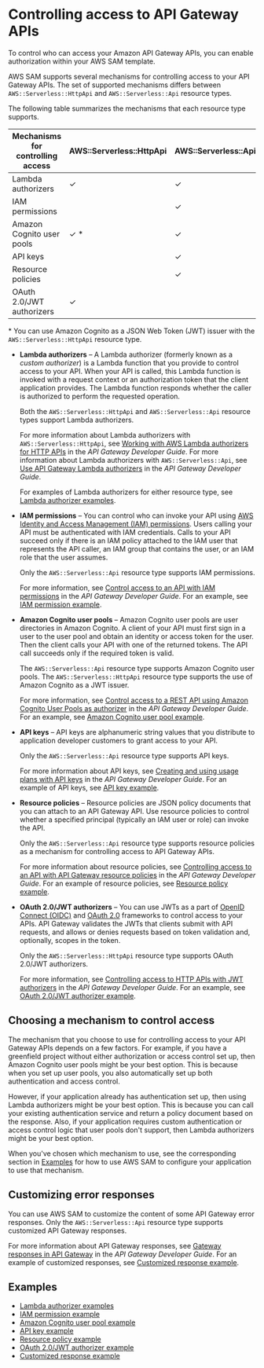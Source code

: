 # Controlling access to API Gateway APIs<a name="serverless-controlling-access-to-apis"></a>

To control who can access your Amazon API Gateway APIs, you can enable authorization within your AWS SAM template\.

AWS SAM supports several mechanisms for controlling access to your API Gateway APIs\. The set of supported mechanisms differs between `AWS::Serverless::HttpApi` and `AWS::Serverless::Api` resource types\.

The following table summarizes the mechanisms that each resource type supports\.


| Mechanisms for controlling access | AWS::Serverless::HttpApi | AWS::Serverless::Api | 
| --- | --- | --- | 
| Lambda authorizers | ✓ | ✓ | 
| IAM permissions |  | ✓ | 
| Amazon Cognito user pools | ✓ \* | ✓ | 
| API keys |  | ✓ | 
| Resource policies |  | ✓ | 
| OAuth 2\.0/JWT authorizers | ✓ |  | 

\* You can use Amazon Cognito as a JSON Web Token \(JWT\) issuer with the `AWS::Serverless::HttpApi` resource type\.
+ **Lambda authorizers** – A Lambda authorizer \(formerly known as a *custom authorizer*\) is a Lambda function that you provide to control access to your API\. When your API is called, this Lambda function is invoked with a request context or an authorization token that the client application provides\. The Lambda function responds whether the caller is authorized to perform the requested operation\.

  Both the `AWS::Serverless::HttpApi` and `AWS::Serverless::Api` resource types support Lambda authorizers\.

  For more information about Lambda authorizers with `AWS::Serverless::HttpApi`, see [Working with AWS Lambda authorizers for HTTP APIs](https://docs.aws.amazon.com/apigateway/latest/developerguide/http-api-lambda-authorizer.html) in the *API Gateway Developer Guide*\. For more information about Lambda authorizers with `AWS::Serverless::Api`, see [Use API Gateway Lambda authorizers](https://docs.aws.amazon.com/apigateway/latest/developerguide/apigateway-use-lambda-authorizer.html) in the *API Gateway Developer Guide*\.

  For examples of Lambda authorizers for either resource type, see [Lambda authorizer examples](serverless-controlling-access-to-apis-lambda-authorizer.md)\.
+ **IAM permissions** – You can control who can invoke your API using [AWS Identity and Access Management \(IAM\) permissions](https://docs.aws.amazon.com/IAM/latest/UserGuide/access_controlling.html)\. Users calling your API must be authenticated with IAM credentials\. Calls to your API succeed only if there is an IAM policy attached to the IAM user that represents the API caller, an IAM group that contains the user, or an IAM role that the user assumes\.

  Only the `AWS::Serverless::Api` resource type supports IAM permissions\.

  For more information, see [Control access to an API with IAM permissions](https://docs.aws.amazon.com/apigateway/latest/developerguide/permissions.html) in the *API Gateway Developer Guide*\. For an example, see [IAM permission example](serverless-controlling-access-to-apis-permissions.md)\.
+ **Amazon Cognito user pools** – Amazon Cognito user pools are user directories in Amazon Cognito\. A client of your API must first sign in a user to the user pool and obtain an identity or access token for the user\. Then the client calls your API with one of the returned tokens\. The API call succeeds only if the required token is valid\.

  The `AWS::Serverless::Api` resource type supports Amazon Cognito user pools\. The `AWS::Serverless::HttpApi` resource type supports the use of Amazon Cognito as a JWT issuer\.

  For more information, see [Control access to a REST API using Amazon Cognito User Pools as authorizer](https://docs.aws.amazon.com/apigateway/latest/developerguide/apigateway-integrate-with-cognito.html) in the *API Gateway Developer Guide*\. For an example, see [Amazon Cognito user pool example](serverless-controlling-access-to-apis-cognito-user-pool.md)\.
+ **API keys** – API keys are alphanumeric string values that you distribute to application developer customers to grant access to your API\.

  Only the `AWS::Serverless::Api` resource type supports API keys\.

  For more information about API keys, see [Creating and using usage plans with API keys](https://docs.aws.amazon.com/apigateway/latest/developerguide/api-gateway-api-usage-plans.html) in the *API Gateway Developer Guide*\. For an example of API keys, see [API key example](serverless-controlling-access-to-apis-keys.md)\.
+ **Resource policies** – Resource policies are JSON policy documents that you can attach to an API Gateway API\. Use resource policies to control whether a specified principal \(typically an IAM user or role\) can invoke the API\.

  Only the `AWS::Serverless::Api` resource type supports resource policies as a mechanism for controlling access to API Gateway APIs\.

  For more information about resource policies, see [Controlling access to an API with API Gateway resource policies](https://docs.aws.amazon.com/apigateway/latest/developerguide/apigateway-resource-policies.html) in the *API Gateway Developer Guide*\. For an example of resource policies, see [Resource policy example](serverless-controlling-access-to-apis-resource-policies.md)\.
+ **OAuth 2\.0/JWT authorizers** – You can use JWTs as a part of [OpenID Connect \(OIDC\)](https://openid.net/specs/openid-connect-core-1_0.html) and [OAuth 2\.0](https://oauth.net/2/) frameworks to control access to your APIs\. API Gateway validates the JWTs that clients submit with API requests, and allows or denies requests based on token validation and, optionally, scopes in the token\.

  Only the `AWS::Serverless::HttpApi` resource type supports OAuth 2\.0/JWT authorizers\.

  For more information, see [Controlling access to HTTP APIs with JWT authorizers](https://docs.aws.amazon.com/apigateway/latest/developerguide/http-api-jwt-authorizer.html) in the *API Gateway Developer Guide*\. For an example, see [OAuth 2\.0/JWT authorizer example](serverless-controlling-access-to-apis-oauth2-authorizer.md)\.

## Choosing a mechanism to control access<a name="serverless-controlling-access-to-apis-choices"></a>

The mechanism that you choose to use for controlling access to your API Gateway APIs depends on a few factors\. For example, if you have a greenfield project without either authorization or access control set up, then Amazon Cognito user pools might be your best option\. This is because when you set up user pools, you also automatically set up both authentication and access control\.

However, if your application already has authentication set up, then using Lambda authorizers might be your best option\. This is because you can call your existing authentication service and return a policy document based on the response\. Also, if your application requires custom authentication or access control logic that user pools don't support, then Lambda authorizers might be your best option\.

When you've chosen which mechanism to use, see the corresponding section in [Examples](#serverless-controlling-access-to-apis-examples) for how to use AWS SAM to configure your application to use that mechanism\.

## Customizing error responses<a name="serverless-controlling-access-to-apis-responses"></a>

You can use AWS SAM to customize the content of some API Gateway error responses\. Only the `AWS::Serverless::Api` resource type supports customized API Gateway responses\.

For more information about API Gateway responses, see [Gateway responses in API Gateway](https://docs.aws.amazon.com/apigateway/latest/developerguide/api-gateway-gatewayResponse-definition.html) in the *API Gateway Developer Guide*\. For an example of customized responses, see [Customized response example](serverless-controlling-access-to-apis-customize-response.md)\.

## Examples<a name="serverless-controlling-access-to-apis-examples"></a>
+ [Lambda authorizer examples](serverless-controlling-access-to-apis-lambda-authorizer.md)
+ [IAM permission example](serverless-controlling-access-to-apis-permissions.md)
+ [Amazon Cognito user pool example](serverless-controlling-access-to-apis-cognito-user-pool.md)
+ [API key example](serverless-controlling-access-to-apis-keys.md)
+ [Resource policy example](serverless-controlling-access-to-apis-resource-policies.md)
+ [OAuth 2\.0/JWT authorizer example](serverless-controlling-access-to-apis-oauth2-authorizer.md)
+ [Customized response example](serverless-controlling-access-to-apis-customize-response.md)